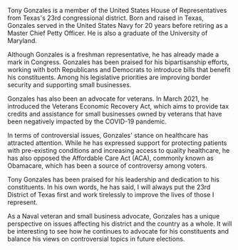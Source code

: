 Tony Gonzales is a member of the United States House of Representatives from Texas's 23rd congressional district. Born and raised in Texas, Gonzales served in the United States Navy for 20 years before retiring as a Master Chief Petty Officer. He is also a graduate of the University of Maryland.

Although Gonzales is a freshman representative, he has already made a mark in Congress. Gonzales has been praised for his bipartisanship efforts, working with both Republicans and Democrats to introduce bills that benefit his constituents. Among his legislative priorities are improving border security and supporting small businesses.

Gonzales has also been an advocate for veterans. In March 2021, he introduced the Veterans Economic Recovery Act, which aims to provide tax credits and assistance for small businesses owned by veterans that have been negatively impacted by the COVID-19 pandemic.

In terms of controversial issues, Gonzales' stance on healthcare has attracted attention. While he has expressed support for protecting patients with pre-existing conditions and increasing access to quality healthcare, he has also opposed the Affordable Care Act (ACA), commonly known as Obamacare, which has been a source of controversy among voters.

Tony Gonzales has been praised for his leadership and dedication to his constituents. In his own words, he has said, I will always put the 23rd District of Texas first and work tirelessly to improve the lives of those I represent.

As a Naval veteran and small business advocate, Gonzales has a unique perspective on issues affecting his district and the country as a whole. It will be interesting to see how he continues to advocate for his constituents and balance his views on controversial topics in future elections.
